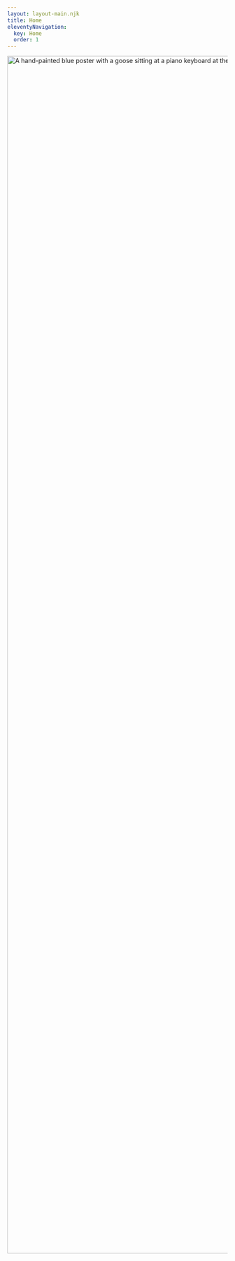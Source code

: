 ```yaml
---
layout: layout-main.njk
title: Home
eleventyNavigation:
  key: Home
  order: 1
---
```


<img src="https://looptober.neocities.org/images/posters/@selfsame@tiny.tilde.website-looptober-2025.png" alt="A hand-painted blue poster with a goose sitting at a piano keyboard at the bottom of it. The handwritten text at the top reads: #looptober October 2023. Make little songs/beats/loops, post them in the hashtag. Listen to other people's loops, have fun!" title="Join us and make music loops!" class="text-center w-100 h-auto" width="2048" height="2732">

